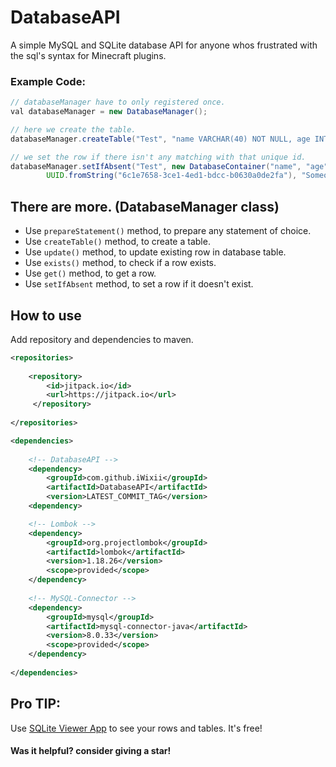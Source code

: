 # DatabaseAPI
A simple MySQL and SQLite database API for anyone whos frustrated with the sql's syntax for Minecraft plugins.

### Example Code:
```java
// databaseManager have to only registered once.
val databaseManager = new DatabaseManager();

// here we create the table.
databaseManager.createTable("Test", "name VARCHAR(40) NOT NULL, age INT DEFAULT 1");

// we set the row if there isn't any matching with that unique id.
databaseManager.setIfAbsent("Test", new DatabaseContainer("name", "age"), 
        UUID.fromString("6c1e7658-3ce1-4ed1-bdcc-b0630a0de2fa"), "SomeonesName", 18);
```

## There are more. (DatabaseManager class)

- Use ``prepareStatement()`` method, to prepare any statement of choice.
- Use ``createTable()`` method, to create a table.
- Use ``update()`` method, to update existing row in database table.
- Use ``exists()`` method, to check if a row exists.
- Use ``get()`` method, to get a row.
- Use ``setIfAbsent`` method, to set a row if it doesn't exist.

## How to use
Add repository and dependencies to maven.
```xml
<repositories>
        
    <repository>
        <id>jitpack.io</id>
        <url>https://jitpack.io</url>
     </repository>
        
</repositories>

<dependencies>
        
    <!-- DatabaseAPI -->
    <dependency>
        <groupId>com.github.iWixii</groupId>
        <artifactId>DatabaseAPI</artifactId>
        <version>LATEST_COMMIT_TAG</version>
    <dependency>

    <!-- Lombok -->
    <dependency>
        <groupId>org.projectlombok</groupId>
        <artifactId>lombok</artifactId>
        <version>1.18.26</version>
        <scope>provided</scope>
    </dependency>
            
    <!-- MySQL-Connector -->
    <dependency>
        <groupId>mysql</groupId>
        <artifactId>mysql-connector-java</artifactId>
        <version>8.0.33</version>
        <scope>provided</scope>
    </dependency>
            
</dependencies>
```

## Pro TIP:
Use [SQLite Viewer App](https://sqliteviewer.app/) to see your rows and tables. It's free!

#### Was it helpful? consider giving a star!
